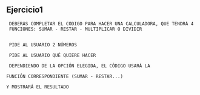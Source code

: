 ## Ejercicio1

     DEBERÁS COMPLETAR EL CÓDIGO PARA HACER UNA CALCULADORA, QUE TENDRÁ 4
     FUNCIONES: SUMAR - RESTAR - MULTIPLICAR O DIVIDIR
     
    
     PIDE AL USUARIO 2 NÚMEROS
     
     PIDE AL USUARIO QUÉ QUIERE HACER
     
     DEPENDIENDO DE LA OPCIÓN ELEGIDA, EL CÓDIGO USARÁ LA
     
    FUNCIÓN CORRESPONDIENTE (SUMAR - RESTAR...)
     
    Y MOSTRARÁ EL RESULTADO
     
